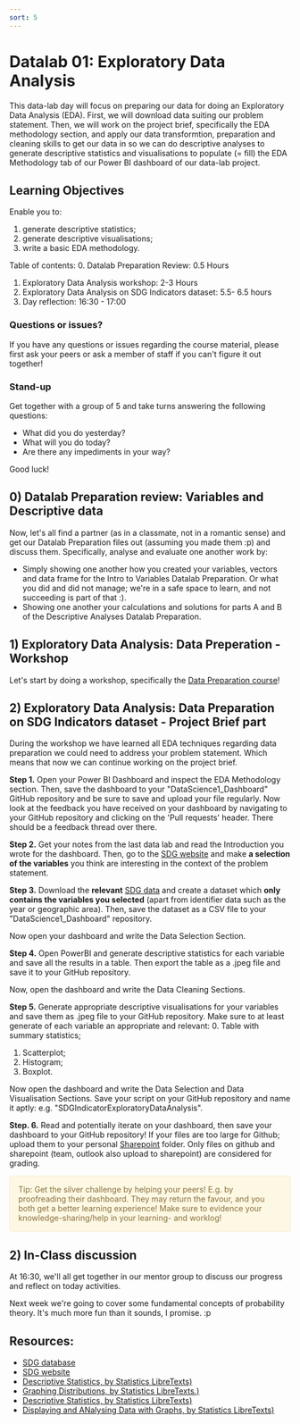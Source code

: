 ```yaml
---
sort: 5
---
```


# Datalab 01: Exploratory Data Analysis

This data-lab day will focus on preparing our data for doing an Exploratory Data Analysis (EDA). First, we will download data suiting our problem statement. Then, we will work on the project brief, specifically the EDA methodology section, and apply our data transformtion, preparation and cleaning skills to get our data in so we can do descriptive analyses to generate descriptive statistics and visualisations to populate (= fill) the EDA Methodology tab of our Power BI dashboard of our data-lab project.

## Learning Objectives
Enable you to:
1. generate descriptive statistics;
2. generate descriptive visualisations;
3. write a basic EDA methodology.

Table of contents:
0. Datalab Preparation Review: 0.5 Hours
1. Exploratory Data Analysis workshop: 2-3 Hours
2. Exploratory Data Analysis on SDG Indicators dataset: 5.5- 6.5 hours
3. Day reflection: 16:30 - 17:00

### Questions or issues?
If you have any questions or issues regarding the course material, please first ask your peers or ask a member of staff if you can't figure it out together!

### Stand-up
Get together with a group of 5 and take turns answering the following questions:
- What did you do yesterday?
- What will you do today?
- Are there any impediments in your way?

Good luck!


## 0) Datalab Preparation review: Variables and Descriptive data
Now, let's all find a partner (as in a classmate, not in a romantic sense) and get our Datalab Preparation files out (assuming you made them :p) and discuss them. Specifically, analyse and evaluate one another work by:
- Simply showing one another how you created your variables, vectors and data frame for the Intro to Variables Datalab Preparation. Or what you did and did not manage; we're in a safe space to learn, and not succeeding is part of that :).
- Showing one another your calculations and solutions for parts A and B of the Descriptive Analyses Datalab Preparation.


## 1) Exploratory Data Analysis: Data Preperation - Workshop
Let's start by doing a workshop, specifically the [Data Preparation course](https://app.datacamp.com/learn/courses/exploratory-data-analysis-in-power-bi)!

## 2) Exploratory Data Analysis: Data Preparation on SDG Indicators dataset - Project Brief part
During the workshop we have learned all EDA techniques regarding data preparation we could need to address your problem statement. Which means that now we can continue working on the project brief.

**Step 1.** Open your Power BI Dashboard and inspect the EDA Methodology section. Then, save the dashboard to your "DataScience1_Dashboard" GitHub repository and be sure to save and upload your file regularly. Now look at the feedback you have received on your dashboard by navigating to your GitHub repository and clicking on the 'Pull requests' header. There should be a feedback thread over there.

**Step 2.** Get your notes from the last data lab and read the Introduction you wrote for the dashboard. Then, go to the [SDG website](https://sdg-tracker.org/) and make **a selection of the variables** you think are interesting in the context of the problem statement.


**Step 3.** Download the **relevant** [SDG data](https://unstats.un.org/sdgs/indicators/database/) and create a dataset which **only contains the variables you selected** (apart from identifier data such as the year or geographic area). Then, save the dataset as a CSV file to your "DataScience1_Dashboard" repository.

Now open your dashboard and write the Data Selection Section.


**Step 4.** Open PowerBI and generate descriptive statistics for each variable and save all the results in a table. Then export the table as a .jpeg file and save it to your GitHub repository.

Now, open the dashboard and write the Data Cleaning Sections.


**Step 5.** Generate appropriate descriptive visualisations for your variables and save them as .jpeg file to your GitHub repository. Make sure to at least generate of each variable an appropriate and relevant:
0. Table with summary statistics;
1. Scatterplot;
2. Histogram;
3. Boxplot.

Now open the dashboard and write the Data Selection and Data Visualisation Sections. Save your script on your GitHub repository and name it aptly: e.g. "SDGIndicatorExploratoryDataAnalysis".

**Step. 6.** Read and potentially iterate on your dashboard, then save your dashboard to your GitHub repository! If your files are too large for Github; upload them to your personal [Sharepoint](www.edubuas.sharepoint.com) folder. Only files on github and sharepoint (team, outlook also upload to sharepoint) are considered for grading. 

<div style="padding: 15px; border: 1px solid transparent; border-color: transparent; margin-bottom: 20px; border-radius: 4px; color: #8a6d3b;; background-color: #fcf8e3; border-color: #faebcc;">
Tip: Get the silver challenge by helping your peers! E.g. by proofreading their dashboard. They may return the favour, and you both get a better learning experience! Make sure to evidence your knowledge-sharing/help in your learning- and worklog!
</div>

## 2)  In-Class discussion
At 16:30, we'll all get together in our mentor group to discuss our progress and reflect on today activities.

Next week we're going to cover some fundamental concepts of probability theory. It's much more fun than it sounds, I promise. :p




## Resources:
- [SDG database](https://unstats.un.org/sdgs/indicators/database/)
- [SDG website](https://sdg-tracker.org/)
- [Descriptive Statistics, by Statistics LibreTexts)](https://statics.teams.cdn.office.net/evergreen-assets/safelinks/1/atp-safelinks.html?url=https%3A%2F%2Fstats.libretexts.org%2FBookshelves%2FIntroductory_Statistics%2FBook%253A_Introductory_Statistics_(OpenStax)%2F02%253A_Descriptive_Statistics)
- [Graphing Distributions, by Statistics LibreTexts.)](https://statics.teams.cdn.office.net/evergreen-assets/safelinks/1/atp-safelinks.html?url=https%3A%2F%2Fstats.libretexts.org%2FBookshelves%2FIntroductory_Statistics%2FBook%253A_Introductory_Statistics_(Lane)%2F02%253A_Graphing_Distributions)
-  [Descriptive Statistics, by Statistics LibreTexts)](https://statics.teams.cdn.office.net/evergreen-assets/safelinks/1/atp-safelinks.html?url=https%3A%2F%2Fstats.libretexts.org%2FBookshelves%2FIntroductory_Statistics%2FBook%253A_Introductory_Statistics_(Shafer_and_Zhang)%2F02%253A_Descriptive_Statistics)
 - [Displaying and ANalysing Data with Graphs, by Statistics LibreTexts)](https://statics.teams.cdn.office.net/evergreen-assets/safelinks/1/atp-safelinks.html?url=https%3A%2F%2Fstats.libretexts.org%2FBookshelves%2FIntroductory_Statistics%2FBook%253A_Inferential_Statistics_and_Probability_-_A_Holistic_Approach_(Geraghty)%2F02%253A_Displaying_and_Analyzing_Data_with_Graphs)
